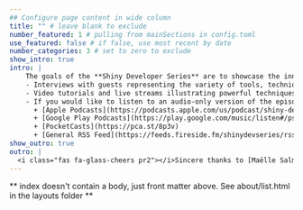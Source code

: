 ```yaml
---
## Configure page content in wide column
title: "" # leave blank to exclude
number_featured: 1 # pulling from mainSections in config.toml
use_featured: false # if false, use most recent by date
number_categories: 3 # set to zero to exclude
show_intro: true
intro: |
    The goals of the **Shiny Developer Series** are to showcase the innovative applications and packages in the ever-growing Shiny ecosystem, as well as the brilliant developers behind them! The series is composed of these components:
    - Interviews with guests representing the variety of tools, techniques, and applications of Shiny in the real world. From members of the Shiny development team, package authors extending Shiny to new directions, and practitioners using Shiny to solve challenging problems and create production-grade workflows, our interviews have something for everyone!
    - Video tutorials and live streams illustrating powerful techniques to bring your Shiny applications to the next level.  Each of these videos will be posted on this site as well as the official Shiny Developer Series [YouTube channel](https://www.youtube.com/c/shinydeveloperseries)
    - If you would like to listen to an audio-only version of the episodes, the Shiny Developer Series is now available as a podcast!  You can subscribe on the following podcast platforms:
      + [Apple Podcasts](https://podcasts.apple.com/us/podcast/shiny-developer-series/id1469169631)
      + [Google Play Podcasts](https://play.google.com/music/listen#/ps/Ig3v3fo6nq6oaua6e3ykcqcrvry)
      + [PocketCasts](https://pca.st/8p3v)
      + [General RSS Feed](https://feeds.fireside.fm/shinydevseries/rss)
show_outro: true
outro: |
  <i class="fas fa-glass-cheers pr2"></i>Sincere thanks to [Maëlle Salmon](https://masalmon.eu/) for her help naming this Hugo theme!
---
```


** index doesn't contain a body, just front matter above.
See about/list.html in the layouts folder **